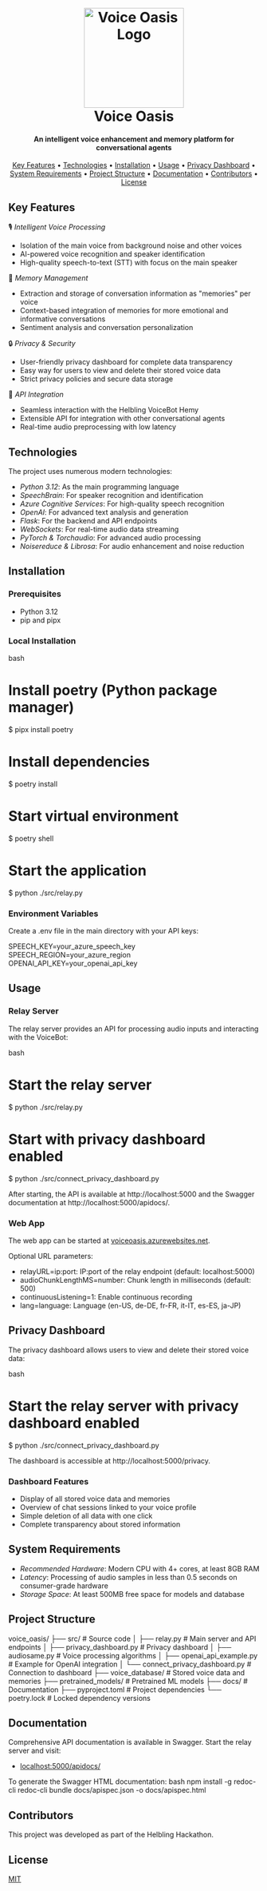 <h1 align="center">
  <br>
    <img src="https://i.imgur.com/i0TtYWh.png" alt="Voice Oasis Logo" width="200">
    <br>
    Voice Oasis
    <br>
</h1>

<h4 align="center">An intelligent voice enhancement and memory platform for conversational agents</h4>

<p align="center">
  <a href="#key-features">Key Features</a> •
  <a href="#technologies">Technologies</a> •
  <a href="#installation">Installation</a> •
  <a href="#usage">Usage</a> •
  <a href="#privacy-dashboard">Privacy Dashboard</a> •
  <a href="#system-requirements">System Requirements</a> •
  <a href="#project-structure">Project Structure</a> •
  <a href="#documentation">Documentation</a> •
  <a href="#contributors">Contributors</a> •
  <a href="#license">License</a>
</p>

## Key Features

🎙 *Intelligent Voice Processing*
* Isolation of the main voice from background noise and other voices
* AI-powered voice recognition and speaker identification
* High-quality speech-to-text (STT) with focus on the main speaker

🧠 *Memory Management*
* Extraction and storage of conversation information as "memories" per voice
* Context-based integration of memories for more emotional and informative conversations
* Sentiment analysis and conversation personalization

🔒 *Privacy & Security*
* User-friendly privacy dashboard for complete data transparency
* Easy way for users to view and delete their stored voice data
* Strict privacy policies and secure data storage

🤖 *API Integration*
* Seamless interaction with the Helbling VoiceBot Hemy
* Extensible API for integration with other conversational agents
* Real-time audio preprocessing with low latency

## Technologies

The project uses numerous modern technologies:

* *Python 3.12*: As the main programming language
* *SpeechBrain*: For speaker recognition and identification
* *Azure Cognitive Services*: For high-quality speech recognition
* *OpenAI*: For advanced text analysis and generation
* *Flask*: For the backend and API endpoints
* *WebSockets*: For real-time audio data streaming
* *PyTorch & Torchaudio*: For advanced audio processing
* *Noisereduce & Librosa*: For audio enhancement and noise reduction

## Installation

### Prerequisites
- Python 3.12
- pip and pipx

### Local Installation

bash
# Install poetry (Python package manager)
$ pipx install poetry

# Install dependencies
$ poetry install

# Start virtual environment
$ poetry shell

# Start the application
$ python ./src/relay.py


### Environment Variables

Create a .env file in the main directory with your API keys:


SPEECH_KEY=your_azure_speech_key
SPEECH_REGION=your_azure_region
OPENAI_API_KEY=your_openai_api_key


## Usage

### Relay Server

The relay server provides an API for processing audio inputs and interacting with the VoiceBot:

bash
# Start the relay server
$ python ./src/relay.py

# Start with privacy dashboard enabled
$ python ./src/connect_privacy_dashboard.py


After starting, the API is available at http://localhost:5000 and the Swagger documentation at http://localhost:5000/apidocs/.

### Web App

The web app can be started at [voiceoasis.azurewebsites.net](https://voiceoasis.azurewebsites.net/).

Optional URL parameters:
* relayURL=ip:port: IP:port of the relay endpoint (default: localhost:5000)
* audioChunkLengthMS=number: Chunk length in milliseconds (default: 500)
* continuousListening=1: Enable continuous recording
* lang=language: Language (en-US, de-DE, fr-FR, it-IT, es-ES, ja-JP)

## Privacy Dashboard

The privacy dashboard allows users to view and delete their stored voice data:

bash
# Start the relay server with privacy dashboard enabled
$ python ./src/connect_privacy_dashboard.py


The dashboard is accessible at http://localhost:5000/privacy.

### Dashboard Features

- Display of all stored voice data and memories
- Overview of chat sessions linked to your voice profile
- Simple deletion of all data with one click
- Complete transparency about stored information

## System Requirements

* *Recommended Hardware*: Modern CPU with 4+ cores, at least 8GB RAM
* *Latency*: Processing of audio samples in less than 0.5 seconds on consumer-grade hardware
* *Storage Space*: At least 500MB free space for models and database

## Project Structure


voice_oasis/
├── src/                     # Source code
│   ├── relay.py             # Main server and API endpoints
│   ├── privacy_dashboard.py # Privacy dashboard
│   ├── audiosame.py         # Voice processing algorithms
│   ├── openai_api_example.py # Example for OpenAI integration
│   └── connect_privacy_dashboard.py # Connection to dashboard
├── voice_database/          # Stored voice data and memories
├── pretrained_models/       # Pretrained ML models
├── docs/                    # Documentation
├── pyproject.toml           # Project dependencies
└── poetry.lock              # Locked dependency versions


## Documentation

Comprehensive API documentation is available in Swagger. Start the relay server and visit:
- [localhost:5000/apidocs/](http://localhost:5000/apidocs/)

To generate the Swagger HTML documentation:
bash
npm install -g redoc-cli
redoc-cli bundle docs/apispec.json -o docs/apispec.html


## Contributors

This project was developed as part of the Helbling Hackathon.

## License

[MIT](LICENSE)